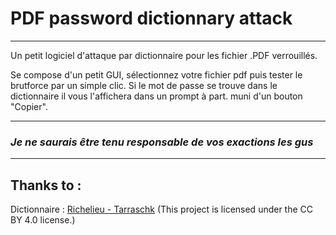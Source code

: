 # PDF password dictionnary attack
____________________________
Un petit logiciel d'attaque par dictionnaire pour les fichier .PDF verrouillés.

Se compose d'un petit GUI, sélectionnez votre fichier pdf puis tester le brutforce par un simple clic.
Si le mot de passe se trouve dans le dictionnaire il vous l'affichera dans un prompt à part. muni d'un bouton "Copier".
________________________
### _Je ne saurais être tenu responsable de vos exactions les gus_
______________________

## Thanks to :

Dictionnaire :
[Richelieu - Tarraschk](https://github.com/tarraschk/richelieu) (This project is licensed under the CC BY 4.0 license.)
